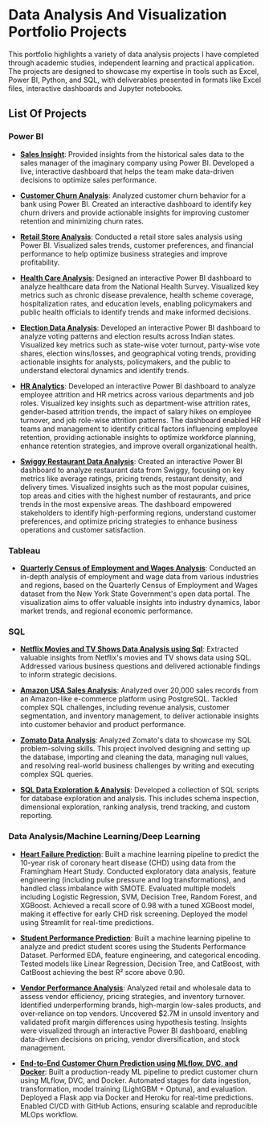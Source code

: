 # Data Analysis And Visualization Portfolio Projects

This portfolio highlights a variety of data analysis projects I have completed through academic studies, independent learning and practical application.
The projects are designed to showcase my expertise in tools such as Excel, Power BI, Python, and SQL, with deliverables presented in formats like Excel files, interactive dashboards and Jupyter notebooks.

## List Of Projects

### Power BI
- **[Sales Insight](https://github.com/ShivakrishnaMacha/Sales-Insight)**: Provided insights from the historical sales data to the sales manager of the imaginary company using Power BI. Developed a live, interactive dashboard that helps the team make data-driven decisions to optimize sales performance.
  
- **[Customer Churn Analysis](https://github.com/ShivakrishnaMacha/Bank-Churn-Analysis)**: Analyzed customer churn behavior for a bank using Power BI. Created an interactive dashboard to identify key churn drivers and provide actionable insights for improving customer retention and minimizing churn rates.

- **[Retail Store Analysis](https://github.com/ShivakrishnaMacha/Retail-Store-Analysis/tree/main)**: Conducted a retail store sales analysis using Power BI. Visualized sales trends, customer preferences, and financial performance to help optimize business strategies and improve profitability.
  
- **[Health Care Analysis](https://github.com/ShivakrishnaMacha/Health_Care_Analysis)**: Designed an interactive Power BI dashboard to analyze healthcare data from the National Health Survey. Visualized key metrics such as chronic disease prevalence, health scheme coverage, hospitalization rates, and education levels, enabling policymakers and public health officials to identify trends and make informed decisions.

- **[Election Data Analysis](https://github.com/ShivakrishnaMacha/Election-Data-Analysis)**: Developed an interactive Power BI dashboard to analyze voting patterns and election results across Indian states. Visualized key metrics such as state-wise voter turnout, party-wise vote shares, election wins/losses, and geographical voting trends, providing actionable insights for analysts, policymakers, and the public to understand electoral dynamics and identify trends.

- **[HR Analytics](https://github.com/ShivakrishnaMacha/HR_Analytics)**: Developed an interactive Power BI dashboard to analyze employee attrition and HR metrics across various departments and job roles. Visualized key insights such as department-wise attrition rates, gender-based attrition trends, the impact of salary hikes on employee turnover, and job role-wise attrition patterns. The dashboard enabled HR teams and management to identify critical factors influencing employee retention, providing actionable insights to optimize workforce planning, enhance retention strategies, and improve overall organizational health.

- **[Swiggy Restaurant Data Analysis](https://github.com/ShivakrishnaMacha/Swiggy_Data_Analysis)**: Created an interactive Power BI dashboard to analyze restaurant data from Swiggy, focusing on key metrics like average ratings, pricing trends, restaurant density, and delivery times. Visualized insights such as the most popular cuisines, top areas and cities with the highest number of restaurants, and price trends in the most expensive areas. The dashboard empowered stakeholders to identify high-performing regions, understand customer preferences, and optimize pricing strategies to enhance business operations and customer satisfaction.


### Tableau
- **[Quarterly Census of Employment and Wages Analysis](https://github.com/ShivakrishnaMacha/Tableau-Project/tree/main)**: Conducted an in-depth analysis of employment and wage data from various industries and regions, based on the Quarterly Census of Employment and Wages dataset from the New York State Government's open data portal. The visualization aims to offer valuable insights into industry dynamics, labor market trends, and regional economic performance.

### SQL
- **[Netflix Movies and TV Shows Data Analysis using Sql](https://github.com/ShivakrishnaMacha/Netflix_Sql_Project)**: Extracted valuable insights from Netflix's movies and TV shows data using SQL. Addressed various business questions and delivered actionable findings to inform strategic decisions.

- **[Amazon USA Sales Analysis](https://github.com/ShivakrishnaMacha/Amazon-USA-Sales-Analysis)**: Analyzed over 20,000 sales records from an Amazon-like e-commerce platform using PostgreSQL. Tackled complex SQL challenges, including revenue analysis, customer segmentation, and inventory management, to deliver actionable insights into customer behavior and product performance.

-  **[Zomato Data Analysis](https://github.com/ShivakrishnaMacha/Zomato_SQL_Data_Analysis/tree/main)**: Analyzed Zomato's data to showcase my SQL problem-solving skills. This project involved designing and setting up the database, importing and cleaning the data, managing null values, and resolving real-world business challenges by writing and executing complex SQL queries.

- **[SQL Data Exploration & Analysis](https://github.com/ShivakrishnaMacha/SQL-Queries-for-Data-Insights/tree/main)**: Developed a collection of SQL scripts for database exploration and analysis. This includes schema inspection, dimensional exploration, ranking analysis, trend tracking, and custom reporting.

### Data Analysis/Machine Learning/Deep Learning
- **[Heart Failure Prediction](https://github.com/ShivakrishnaMacha/Heart_Failure_Prediction)**:  Built a machine learning pipeline to predict the 10-year risk of coronary heart disease (CHD) using data from the Framingham Heart Study. Conducted exploratory data analysis, feature engineering (including pulse pressure and log transformations), and handled class imbalance with SMOTE. Evaluated multiple models including Logistic Regression, SVM, Decision Tree, Random Forest, and XGBoost. Achieved a recall score of 0.98 with a tuned XGBoost model, making it effective for early CHD risk screening. Deployed the model using Streamlit for real-time predictions.

- **[Student Performance Prediction](https://github.com/ShivakrishnaMacha/Student_Performance_Prediction)**: Built a machine learning pipeline to analyze and predict student scores using the Students Performance Dataset. Performed EDA, feature engineering, and categorical encoding. Tested models like Linear Regression, Decision Tree, and CatBoost, with CatBoost achieving the best R² score above 0.90.

- **[Vendor Performance Analysis](https://github.com/ShivakrishnaMacha/Vendor_Performance_Analysis)**:  Analyzed retail and wholesale data to assess vendor efficiency, pricing strategies, and inventory turnover. Identified underperforming brands, high-margin low-sales products, and over-reliance on top vendors. Uncovered $2.7M in unsold inventory and validated profit margin differences using hypothesis testing. Insights were visualized through an interactive Power BI dashboard, enabling data-driven decisions on pricing, vendor diversification, and stock management.

- **[End-to-End Customer Churn Prediction using MLflow, DVC, and Docker](https://github.com/ShivakrishnaMacha/Churn_Prediction_Using_MLflow_DVC)**: Built a production-ready ML pipeline to predict customer churn using MLflow, DVC, and Docker. Automated stages for data ingestion, transformation, model training (LightGBM + Optuna), and evaluation. Deployed a Flask app via Docker and Heroku for real-time predictions. Enabled CI/CD with GitHub Actions, ensuring scalable and reproducible MLOps workflow.






 


